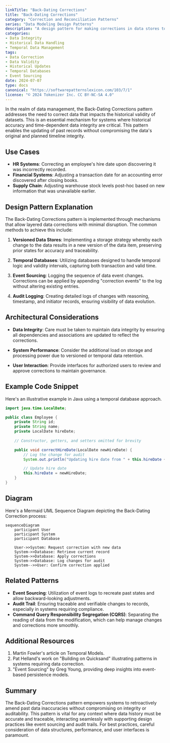 ```yaml
---
linkTitle: "Back-Dating Corrections"
title: "Back-Dating Corrections"
category: "Correction and Reconciliation Patterns"
series: "Data Modeling Design Patterns"
description: "A design pattern for making corrections in data stores to rectify past inaccuracies."
categories:
- Data Integrity
- Historical Data Handling
- Temporal Data Management
tags:
- Data Correction
- Data Validity
- Historical Updates
- Temporal Databases
- Event Sourcing
date: 2024-07-07
type: docs
canonical: "https://softwarepatternslexicon.com/103/7/1"
license: "© 2024 Tokenizer Inc. CC BY-NC-SA 4.0"
---
```



In the realm of data management, the Back-Dating Corrections pattern addresses the need to correct data that impacts the historical validity of datasets. This is an essential mechanism for systems where historical accuracy and time-dependent data integrity are critical. This pattern enables the updating of past records without compromising the data's original and planned timeline integrity.

## Use Cases

- **HR Systems**: Correcting an employee's hire date upon discovering it was incorrectly recorded.
- **Financial Systems**: Adjusting a transaction date for an accounting error discovered after closing books.
- **Supply Chain**: Adjusting warehouse stock levels post-hoc based on new information that was unavailable earlier.

## Design Pattern Explanation

The Back-Dating Corrections pattern is implemented through mechanisms that allow layered data corrections with minimal disruption. The common methods to achieve this include:

1. **Versioned Data Stores**: Implementing a storage strategy whereby each change to the data results in a new version of the data item, preserving prior states for accuracy and traceability.

2. **Temporal Databases**: Utilizing databases designed to handle temporal logic and validity intervals, capturing both transaction and valid time.

3. **Event Sourcing**: Logging the sequence of data event changes. Corrections can be applied by appending "correction events" to the log without altering existing entries.

4. **Audit Logging**: Creating detailed logs of changes with reasoning, timestamp, and initiator records, ensuring visibility of data evolution.

## Architectural Considerations

- **Data Integrity**: Care must be taken to maintain data integrity by ensuring all dependencies and associations are updated to reflect the corrections.
  
- **System Performance**: Consider the additional load on storage and processing power due to versioned or temporal data retention.

- **User Interaction**: Provide interfaces for authorized users to review and approve corrections to maintain governance.

## Example Code Snippet

Here's an illustrative example in Java using a temporal database approach.

```java
import java.time.LocalDate;

public class Employee {
    private String id;
    private String name;
    private LocalDate hireDate;
    
    // Constructor, getters, and setters omitted for brevity

    public void correctHireDate(LocalDate newHireDate) {
        // Log the change for audit
        System.out.println("Updating hire date from " + this.hireDate + " to " + newHireDate + " for employee ID: " + this.id);

        // Update hire date
        this.hireDate = newHireDate;
    }
}
```

## Diagram

Here's a Mermaid UML Sequence Diagram depicting the Back-Dating Correction process:

```mermaid
sequenceDiagram
    participant User
    participant System
    participant Database

    User->>System: Request correction with new data
    System->>Database: Retrieve current record
    System->>Database: Apply corrections
    System->>Database: Log changes for audit
    System-->>User: Confirm correction applied
```

## Related Patterns

- **Event Sourcing**: Utilization of event logs to recreate past states and allow backward-looking adjustments.
- **Audit Trail**: Ensuring traceable and verifiable changes to records, especially in systems requiring compliance.
- **Command Query Responsibility Segregation (CQRS)**: Separating the reading of data from the modification, which can help manage changes and corrections more smoothly.
  
## Additional Resources

1. Martin Fowler's article on Temporal Models.
2. Pat Helland's work on "Building on Quicksand" illustrating patterns in systems requiring data correction.
3. "Event Sourcing" by Greg Young, providing deep insights into event-based persistence models.

## Summary

The Back-Dating Corrections pattern empowers systems to retroactively amend past data inaccuracies without compromising on integrity or auditability. This pattern is vital for any context where data history must be accurate and traceable, interacting seamlessly with supporting design practices like event sourcing and audit trails. For best practices, careful consideration of data structures, performance, and user interfaces is paramount.
